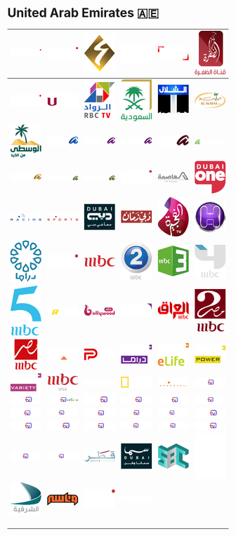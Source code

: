 # United Arab Emirates 🇦🇪

| ![abu-dhabi-sports-tv] | ![abu-dhabi-tv] | ![ajman-tv] | ![al-arabiya] | ![al-arabiya-al-hadath] | ![al-dafrah-tv] |
|:---:|:---:|:---:|:---:|:---:|:---:|
| ![al-emarat-tv] | ![al-rayyan-tv] | ![al-ruwad-tv] | ![al-saudiya] | ![al-shallal-tv] | ![al-waha-tv] |
| ![al-wousta-from-al-dhaid] | ![alfa-al-yawm] | ![alfa-cinema-1] | ![alfa-cinema-2] | ![alfa-fann] | ![alfa-music-now] |
| ![alfa-safwa] | ![alfa-series-channel-2] | ![alfa-series-channel] | ![baynounah-tv] | ![capital-tv] | ![dubai-one] |
| ![dubai-racing-tv] | ![dubai-sports-tv] | ![dubai-tv] | ![dubai-zaman] | ![fujairah-tv] | ![hawas-tv] |
| ![kuwait-drama] | ![majid-tv] | ![mbc-1] | ![mbc-2] | ![mbc-3] | ![mbc-4] |
| ![mbc-5] | ![mbc-action] | ![mbc-bollywood] | ![mbc-drama] | ![mbc-iraq] | ![mbc-maser-2] |
| ![mbc-maser] | ![mbc-max] | ![mbc-persia] | ![mbc-plus-drama] | ![mbc-plus-elife] | ![mbc-plus-power] |
| ![mbc-plus-variety] | ![mbc-usa] | ![moonbug] | ![national-geographic-abu-dhabi] | ![noor-dubai] | ![osn-tv-comedy] |
| ![osn-tv-crime] | ![osn-tv-kid-zone] | ![osn-tv-kids] | ![osn-tv-mezze] | ![osn-tv-movies-action] | ![osn-tv-movies-comedy] |
| ![osn-tv-movies-family] | ![osn-tv-movies-hollywood] | ![osn-tv-movies-horror] | ![osn-tv-movies-premiere] | ![osn-tv-movies-premiere-plus-2] | ![osn-tv-news] |
| ![osn-tv-now] | ![osn-tv-one] | ![osn-tv-pop-up] | ![osn-tv-showcase] | ![osn-tv-showcase-classics] | ![osn-tv-yahala] |
| ![osn-tv-yahala-aflam] | ![osn-tv-yahala-bil-arabi] | ![qatar-tv] | ![sama-dubai] | ![sbc] | ![sharjah-tv] |
| ![sharqiya-kalba] | ![wanasah] | ![yas-tv] | ![zekrayat-tv] | ![space] | ![space] |
| ![space] | ![space] | ![space] | ![space] | ![space] | ![space] |


[abu-dhabi-sports-tv]:abu-dhabi-sports-tv-ae.png
[abu-dhabi-tv]:abu-dhabi-tv-ae.png
[ajman-tv]:ajman-tv-ae.png
[al-arabiya]:al-arabiya-ae.png
[al-arabiya-al-hadath]:al-arabiya-al-hadath-ae.png
[al-dafrah-tv]:al-dafrah-tv-ae.png
[al-emarat-tv]:al-emarat-tv-ae.png
[al-rayyan-tv]:al-rayyan-tv-ae.png
[al-ruwad-tv]:al-ruwad-tv-ae.png
[al-saudiya]:al-saudiya-ae.png
[al-shallal-tv]:al-shallal-tv-ae.png
[al-waha-tv]:al-waha-tv-ae.png
[al-wousta-from-al-dhaid]:al-wousta-from-al-dhaid-ae.png
[alfa-al-yawm]:alfa-al-yawm-ae.png
[alfa-cinema-1]:alfa-cinema-1-ae.png
[alfa-cinema-2]:alfa-cinema-2-ae.png
[alfa-fann]:alfa-fann-ae.png
[alfa-music-now]:alfa-music-now-ae.png
[alfa-safwa]:alfa-safwa-ae.png
[alfa-series-channel-2]:alfa-series-channel-2-ae.png
[alfa-series-channel]:alfa-series-channel-ae.png
[baynounah-tv]:baynounah-tv-ae.png
[capital-tv]:capital-tv-ae.png
[dubai-one]:dubai-one-ae.png
[dubai-racing-tv]:dubai-racing-tv-ae.png
[dubai-sports-tv]:dubai-sports-tv-ae.png
[dubai-tv]:dubai-tv-ae.png
[dubai-zaman]:dubai-zaman-ae.png
[fujairah-tv]:fujairah-tv-ae.png
[hawas-tv]:hawas-tv-ae.png
[kuwait-drama]:kuwait-drama-ae.png
[majid-tv]:majid-tv-ae.png
[mbc-1]:mbc-1-ae.png
[mbc-2]:mbc-2-ae.png
[mbc-3]:mbc-3-ae.png
[mbc-4]:mbc-4-ae.png
[mbc-5]:mbc-5-ae.png
[mbc-action]:mbc-action-ae.png
[mbc-bollywood]:mbc-bollywood-ae.png
[mbc-drama]:mbc-drama-ae.png
[mbc-iraq]:mbc-iraq-ae.png
[mbc-maser-2]:mbc-maser-2-ae.png
[mbc-maser]:mbc-maser-ae.png
[mbc-max]:mbc-max-ae.png
[mbc-persia]:mbc-persia-ae.png
[mbc-plus-drama]:mbc-plus-drama-ae.png
[mbc-plus-elife]:mbc-plus-elife-ae.png
[mbc-plus-power]:mbc-plus-power-ae.png
[mbc-plus-variety]:mbc-plus-variety-ae.png
[mbc-usa]:mbc-usa-ae.png
[moonbug]:moonbug-ae.png
[national-geographic-abu-dhabi]:national-geographic-abu-dhabi-ae.png
[noor-dubai]:noor-dubai-ae.png
[osn-tv-comedy]:osn-tv-comedy-ae.png
[osn-tv-crime]:osn-tv-crime-ae.png
[osn-tv-kid-zone]:osn-tv-kid-zone-ae.png
[osn-tv-kids]:osn-tv-kids-ae.png
[osn-tv-mezze]:osn-tv-mezze-ae.png
[osn-tv-movies-action]:osn-tv-movies-action-ae.png
[osn-tv-movies-comedy]:osn-tv-movies-comedy-ae.png
[osn-tv-movies-family]:osn-tv-movies-family-ae.png
[osn-tv-movies-hollywood]:osn-tv-movies-hollywood-ae.png
[osn-tv-movies-horror]:osn-tv-movies-horror-ae.png
[osn-tv-movies-premiere]:osn-tv-movies-premiere-ae.png
[osn-tv-movies-premiere-plus-2]:osn-tv-movies-premiere-plus-2-ae.png
[osn-tv-news]:osn-tv-news-ae.png
[osn-tv-now]:osn-tv-now-ae.png
[osn-tv-one]:osn-tv-one-ae.png
[osn-tv-pop-up]:osn-tv-pop-up-ae.png
[osn-tv-showcase]:osn-tv-showcase-ae.png
[osn-tv-showcase-classics]:osn-tv-showcase-classics-ae.png
[osn-tv-yahala]:osn-tv-yahala-ae.png
[osn-tv-yahala-aflam]:osn-tv-yahala-aflam-ae.png
[osn-tv-yahala-bil-arabi]:osn-tv-yahala-bil-arabi-ae.png
[qatar-tv]:qatar-tv-ae.png
[sama-dubai]:sama-dubai-ae.png
[sbc]:sbc-ae.png
[sharjah-tv]:sharjah-tv-ae.png
[sharqiya-kalba]:sharqiya-kalba-ae.png
[wanasah]:wanasah-ae.png
[yas-tv]:yas-tv-ae.png
[zekrayat-tv]:zekrayat-tv-ae.png

[space]:../../misc/space-1500.png "Space"

